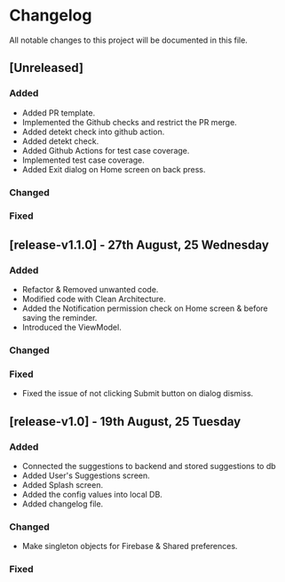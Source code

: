 # Changelog

All notable changes to this project will be documented in this file.

## [Unreleased]
### Added
 - Added PR template. 
 - Implemented the Github checks and restrict the PR merge. 
 - Added detekt check into github action. 
 - Added detekt check. 
 - Added Github Actions for test case coverage. 
 - Implemented test case coverage.
 - Added Exit dialog on Home screen on back press.  
### Changed
### Fixed

## [release-v1.1.0] - 27th August, 25 Wednesday
### Added
- Refactor & Removed unwanted code.
- Modified code with Clean Architecture.
- Added the Notification permission check on Home screen & before saving the reminder.
- Introduced the ViewModel.
### Changed
### Fixed 
- Fixed the issue of not clicking Submit button on dialog dismiss.  

## [release-v1.0] - 19th August, 25 Tuesday
### Added
 - Connected the suggestions to backend and stored suggestions to db
 - Added User's Suggestions screen. 
 - Added Splash screen.
 - Added the config values into local DB.
 - Added changelog file. 
### Changed
 - Make singleton objects for Firebase & Shared preferences. 
### Fixed
